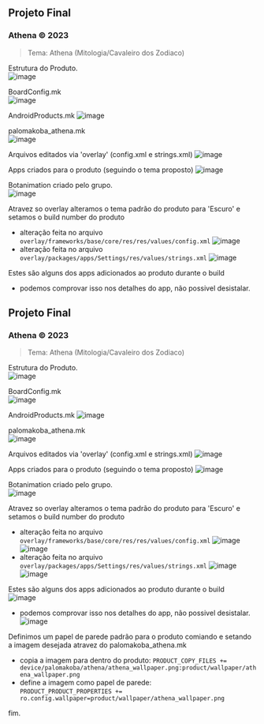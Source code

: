 ## Projeto Final
### Athena © 2023

> Tema: Athena (Mitologia/Cavaleiro dos Zodiaco)

Estrutura do Produto.  
![image](https://user-images.githubusercontent.com/19675356/230241612-8b396daf-66d6-475c-b2e7-0b52bebe06e8.png)


BoardConfig.mk  
![image](https://user-images.githubusercontent.com/19675356/230241691-a39e9d84-a22e-4fd1-a7f5-458801975b5a.png)

AndroidProducts.mk
![image](https://user-images.githubusercontent.com/19675356/230241742-495ff4c3-0914-40f8-94f3-aa1e3f52623f.png)

palomakoba_athena.mk  
![image](https://user-images.githubusercontent.com/19675356/230241935-5ce2043b-aa77-4e32-bcc9-b24f6b35ed53.png)

Arquivos editados via 'overlay' (config.xml e strings.xml)
![image](https://user-images.githubusercontent.com/19675356/230242065-bdfdc4a0-a3cd-4ed5-afc8-6fc575874734.png)

Apps criados para o produto (seguindo o tema proposto)
![image](https://user-images.githubusercontent.com/19675356/230242181-6aa9f073-6dc3-4c54-a59f-d1b5de45a8fb.png)

Botanimation criado pelo grupo.  
![image](https://user-images.githubusercontent.com/19675356/230242375-eaf4e6ff-b21f-46be-a4ef-102f22116980.png)

Atravez so overlay alteramos o tema padrão do produto para 'Escuro' e setamos o build number do produto  
- alteração feita no arquivo `overlay/frameworks/base/core/res/res/values/config.xml`
![image](https://user-images.githubusercontent.com/19675356/230242467-1bfe6fdb-7f33-47ec-9af6-46f1bc227efe.png)
- alteração feita no arquivo `overlay/packages/apps/Settings/res/values/strings.xml`
![image](https://user-images.githubusercontent.com/19675356/230242702-3393c88f-8f9f-4fd2-af7c-208ace811aa8.png)

Estes são alguns dos apps adicionados ao produto durante o build  
- podemos comprovar isso nos detalhes do app, não possivel desistalar.
## Projeto Final
### Athena © 2023

> Tema: Athena (Mitologia/Cavaleiro dos Zodiaco)

Estrutura do Produto.  
![image](https://user-images.githubusercontent.com/19675356/230241612-8b396daf-66d6-475c-b2e7-0b52bebe06e8.png)


BoardConfig.mk  
![image](https://user-images.githubusercontent.com/19675356/230241691-a39e9d84-a22e-4fd1-a7f5-458801975b5a.png)

AndroidProducts.mk
![image](https://user-images.githubusercontent.com/19675356/230241742-495ff4c3-0914-40f8-94f3-aa1e3f52623f.png)

palomakoba_athena.mk  
![image](https://user-images.githubusercontent.com/19675356/230241935-5ce2043b-aa77-4e32-bcc9-b24f6b35ed53.png)

Arquivos editados via 'overlay' (config.xml e strings.xml)
![image](https://user-images.githubusercontent.com/19675356/230242065-bdfdc4a0-a3cd-4ed5-afc8-6fc575874734.png)

Apps criados para o produto (seguindo o tema proposto)
![image](https://user-images.githubusercontent.com/19675356/230242181-6aa9f073-6dc3-4c54-a59f-d1b5de45a8fb.png)

Botanimation criado pelo grupo.  
![image](https://user-images.githubusercontent.com/19675356/230242375-eaf4e6ff-b21f-46be-a4ef-102f22116980.png)

Atravez so overlay alteramos o tema padrão do produto para 'Escuro' e setamos o build number do produto  
- alteração feita no arquivo `overlay/frameworks/base/core/res/res/values/config.xml`
![image](https://user-images.githubusercontent.com/19675356/230247160-5afc1f9d-ef45-4b43-b4c6-878a28a0b720.png)
![image](https://user-images.githubusercontent.com/19675356/230242467-1bfe6fdb-7f33-47ec-9af6-46f1bc227efe.png)
- alteração feita no arquivo `overlay/packages/apps/Settings/res/values/strings.xml`
![image](https://user-images.githubusercontent.com/19675356/230247255-df204d8b-3e9f-46c8-85a8-d4ad75a9abf7.png)
![image](https://user-images.githubusercontent.com/19675356/230242702-3393c88f-8f9f-4fd2-af7c-208ace811aa8.png)

Estes são alguns dos apps adicionados ao produto durante o build  
![image](https://user-images.githubusercontent.com/19675356/230243547-48339bf0-7645-4b5a-ab5c-a6897369ef89.png)
- podemos comprovar isso nos detalhes do app, não possivel desistalar.
![image](https://user-images.githubusercontent.com/19675356/230243578-f026dc30-4639-49cf-804c-d315f16d325b.png)

Definimos um papel de parede padrão para o produto comiando e setando a imagem desejada atravez do palomakoba_athena.mk  
- copia a imagem para dentro do produto:
`PRODUCT_COPY_FILES += device/palomakoba/athena/athena_wallpaper.png:product/wallpaper/athena_wallpaper.png`  
- define a imagem como papel de parede:  
`PRODUCT_PRODUCT_PROPERTIES += ro.config.wallpaper=product/wallpaper/athena_wallpaper.png`  

fim.
